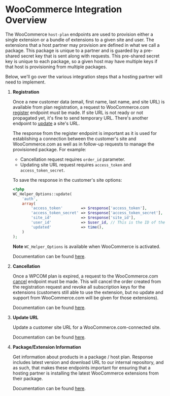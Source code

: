 # WooCommerce Integration Overview

The WooCommerce `host-plan` endpoints are used to provision either a single extension or a bundle of extensions to a given site and user. The extensions that a host partner may provision are defined in what we call a package. This package is unique to a partner and is guarded by a pre-shared secret key that is sent along with requests. This pre-shared secret key is unique to each package, so a given host may have multiple keys if that host is provisioning from multiple packages.

Below, we'll go over the various integration steps that a hosting partner will need to implement.

1. **Registration**

   Once a new customer data (email, first name, last name, and site URL) is available
   from plan registration, a request to WooCommerce.com [register](plan-register.md) endpoint
   must be made. If site URL is not ready or not propagated yet, it's fine to send
   temporary URL. There's another endpoint to [update](update-url.md) a site's URL.

   The response from the register endpoint is important as it is used for establishing a connection between the customer's site and WooCommerce.com as well as in follow-up requests to manage the provisioned package. For example:

   - Cancellation request requires `order_id` parameter.
   - Updating site URL request requires `access_token` and `access_token_secret`.

    To save the response in the customer's site options:

   ```php
   <?php
   WC_Helper_Options::update(
       'auth',
       array(
           'access_token'        => $response['access_token'],
           'access_token_secret' => $response['access_token_secret'],
           'site_id'             => $response['site_id'],
           'user_id'             => $user_id, // This is the ID of the user on the customer's site, which is usually 1.
           'updated'             => time(),
       )
   );
   ```

   **Note** `WC_Helper_Options` is available when WooCommerce is activated.

   Documentation can be found [here](plan-register.md).

1. **Cancellation**

   Once a WPCOM plan is expired, a request to the WooCommerce.com [cancel](plan-cancel.md) endpoint
   must be made. This will cancel the order created from the registration request and
   revoke all subscription keys for the extensions (customers still able to use
   the extension, but no update and support from WooCommerce.com will be given
   for those extensions).

   Documentation can be found [here](plan-cancel.md).

1. **Update URL**

   Update a customer site URL for a WooCommerce.com-connected site.

   Documentation can be found [here](update-url.md).

1. **Package/Extension Information**

   Get information about products in a package / host plan. Response includes latest version and download URL to our internal repository, and as such, that makes these endpoints important for ensuring that a hosting partner is installing the latest WooCommerce extensions from their package.

   Documentation can be found [here](extension-info.md).
